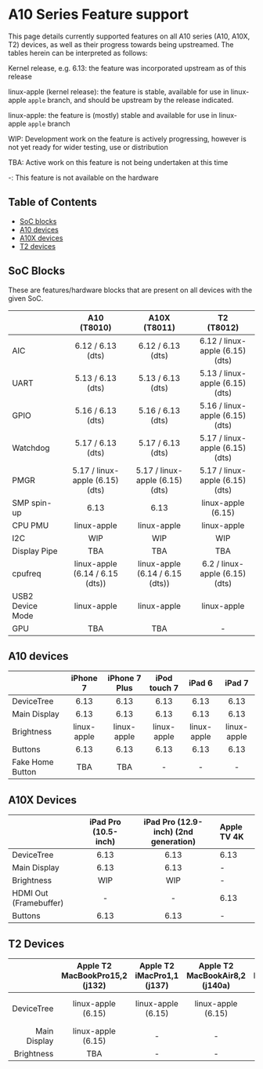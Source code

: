 # A10 Series Feature support

This page details currently supported features on all A10 series (A10, A10X, T2) devices, as well as their progress towards being upstreamed.
The tables herein can be interpreted as follows:

Kernel release, e.g. 6.13: the feature was incorporated upstream as of this release

linux-apple (kernel release): the feature is stable, available for use in linux-apple `apple` branch, and should be upstream by the release indicated.

linux-apple: the feature is (mostly) stable and available for use in linux-apple `apple` branch

WIP: Development work on the feature is actively progressing, however is not yet ready for wider testing, use or distribution

TBA: Active work on this feature is not being undertaken at this time

-: This feature is not available on the hardware

## Table of Contents

- [SoC blocks](#soc-blocks)
- [A10 devices](#a10-devices)
- [A10X devices](#a10x-devices)
- [T2 devices](#t2-devices)

## SoC Blocks

These are features/hardware blocks that are present on all devices with the given SoC.

|                  | A10<br>(T8010)                  | A10X<br>(T8011)                 | T2<br>(T8012)                   |
|------------------|:-------------------------------:|:-------------------------------:|:-------------------------------:|
| AIC              | 6.12 / 6.13 (dts)               | 6.12 / 6.13 (dts)               | 6.12 / linux-apple (6.15) (dts) |
| UART             | 5.13 / 6.13 (dts)               | 5.13 / 6.13 (dts)               | 5.13 / linux-apple (6.15) (dts) |
| GPIO             | 5.16 / 6.13 (dts)               | 5.16 / 6.13 (dts)               | 5.16 / linux-apple (6.15) (dts) |
| Watchdog         | 5.17 / 6.13 (dts)               | 5.17 / 6.13 (dts)               | 5.17 / linux-apple (6.15) (dts) |
| PMGR             | 5.17 / linux-apple (6.15) (dts) | 5.17 / linux-apple (6.15) (dts) | 5.17 / linux-apple (6.15) (dts) |
| SMP spin-up      | 6.13                            | 6.13                            | linux-apple (6.15)              |
| CPU PMU          | linux-apple                     | linux-apple                     | linux-apple                     |
| I2C              | WIP                             | WIP                             | WIP                             |
| Display Pipe     | TBA                             | TBA                             | TBA                             |
| cpufreq          | linux-apple (6.14 / 6.15 (dts)) | linux-apple (6.14 / 6.15 (dts)) | 6.2 / linux-apple (6.15) (dts)  |
| USB2 Device Mode | linux-apple                     | linux-apple                     | linux-apple                     |
| GPU              | TBA                             | TBA                             | -                               |

## A10 devices

|                        | iPhone 7    | iPhone 7 Plus  | iPod touch 7 | iPad 6       | iPad 7       |
|------------------------|:-----------:|:--------------:|:------------:|:------------:|:------------:|
| DeviceTree             | 6.13        | 6.13           | 6.13         | 6.13         | 6.13         |
| Main Display           | 6.13        | 6.13           | 6.13         | 6.13         | 6.13         |
| Brightness             | linux-apple | linux-apple    | linux-apple  | linux-apple  | linux-apple  |
| Buttons                | 6.13        | 6.13           | 6.13         | 6.13         | 6.13         |
| Fake Home Button       | TBA         | TBA            | -            | -            | -            |

## A10X Devices

|                        | iPad Pro (10.5-inch) | iPad Pro (12.9-inch) (2nd generation)  | Apple TV 4K |
|------------------------|:--------------------:|:--------------------------------------:|:------------|
| DeviceTree             | 6.13                 | 6.13                                   | 6.13        |
| Main Display           | 6.13                 | 6.13                                   | -           |
| Brightness             | WIP                  | WIP                                    | -           |
| HDMI Out (Framebuffer) | -                    | -                                      | 6.13        |
| Buttons                | 6.13                 | 6.13                                   | -           |

## T2 Devices

|                        | Apple T2 MacBookPro15,2 (j132) | Apple T2 iMacPro1,1 (j137) | Apple T2 MacBookAir8,2 (j140a) | Apple T2 MacBookAir8,1 (j140k) | Apple T2 MacBookPro16,1 (j152f) | Apple T2 MacPro7,1 (j160) | Apple T2 Macmini8,1 (j174) | Apple T2 iMac20,1 (j185) | Apple T2 iMac20,2 (j185f) | Apple T2 MacBookPro15,4 (j213) | Apple T2 MacBookPro16,2 (j214k) | Apple T2 MacBookPro16,4 (j215) | Apple T2 MacBookPro16,3 (j223) | Apple T2 MacBookAir9,1 (j230k) | Apple T2 MacBookPro15,1 (j680)| Apple T2 MacBookPro15,3 (j780) |
|-----------------------:|:----:|:----:|:-----:|:----:|:----:|:----:|:----:|:----:|:----:|:----:|:----:|:----:|:----:|:----:|:---:|:----:|
| DeviceTree             | linux-apple (6.15) | linux-apple (6.15)| linux-apple (6.15)  | linux-apple (6.15) | linux-apple (6.15) | linux-apple (6.15) | linux-apple (6.15) | linux-apple (6.15) | linux-apple (6.15) | linux-apple (6.15) | linux-apple (6.15) | linux-apple (6.15) | linux-apple (6.15) | linux-apple (6.15) | linux-apple (6.15) | linux-apple (6.15) | linux-apple (6.15) |
| Main Display | linux-apple (6.15) | - | - | - | linux-apple (6.15) | - | - | - | - | linux-apple (6.15) | linux-apple (6.15) | linux-apple (6.15) | linux-apple (6.15) | - | linux-apple (6.15) | linux-apple (6.15) | 
| Brightness             | TBA | - | - | - | TBA | - | - | - | - | TBA | TBA | TBA | TBA | - | TBA | TBA |
